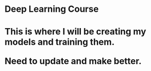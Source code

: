 <h1> Deep Learning Course <h1>

This is where I will be creating my models and training them. 


Need to update and make better. 